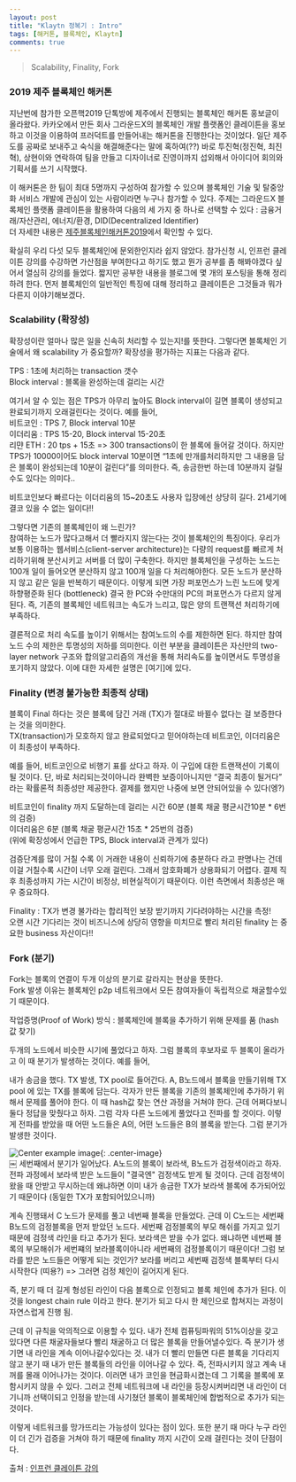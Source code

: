 ```yaml
---
layout: post
title: "Klaytn 정복기 : Intro"
tags: [해커톤, 블록체인, Klaytn]
comments: true
---
```


> Scalability, Finality, Fork  

### 2019 제주 블록체인 해커톤  
지난번에 참가한 오픈핵2019 단톡방에 제주에서 진행되는 블록체인 해커톤 홍보글이 올라왔다. 카카오에서 만든 회사 그라운드X의 블록체인 개발 플랫폼인 클레이튼을 홍보하고 이것을 이용하여 프러덕트를 만들어내는 해커톤을 진행한다는 것이었다. 일단 제주도를 공짜로 보내주고 숙식을 해결해준다는 말에 혹하여(??) 바로 투진혁(정진혁, 최진혁), 상현이와 연락하여 팀을 만들고 디자이너로 진영이까지 섭외해서 아이디어 회의와 기획서를 쓰기 시작했다.  

이 해커톤은 한 팀이 최대 5명까지 구성하여 참가할 수 있으며 블록체인 기술 및 탈중앙화 서비스 개발에 관심이 있는 사람이라면 누구나 참가할 수 있다. 주제는 그라운드X 블록체인 플랫폼 클레이튼을 활용하여 다음의 세 가지 중 하나로 선택할 수 있다 : 금융거래/자산관리, 에너지/환경, DID(Decentralized Identifier)  
더 자세한 내용은 [제주블록체인해커톤2019](http://jjbw.io/)에서 확인할 수 있다.  

확실히 우리 다섯 모두 블록체인에 문외한인지라 쉽지 않았다. 참가신청 시, 인프런 클레이튼 강의를 수강하면 가산점을 부여한다고 하기도 했고 뭔가 공부를 좀 해봐야겠다 싶어서 열심히 강의를 들었다. 짧지만 공부한 내용을 블로그에 몇 개의 포스팅을 통해 정리하려 한다. 먼저 블록체인의 일반적인 특징에 대해 정리하고 클레이튼은 그것들과 뭐가 다른지 이야기해보겠다.  

### Scalability (확장성)  
확장성이란 얼마나 많은 일을 신속히 처리할 수 있는지!를 뜻한다. 그렇다면 블록체인 기술에서 왜 scalability 가 중요할까? 확장성을 평가하는 지표는 다음과 같다.  

TPS : 1초에 처리하는 transaction 갯수  
Block interval : 블록을 완성하는데 걸리는 시간  

여기서 알 수 있는 점은 TPS가 아무리 높아도 Block interval이 길면 블록이 생성되고 완료되기까지 오래걸린다는 것이다. 예를 들어,  
비트코인 : TPS 7, Block interval 10분  
이더리움 : TPS 15-20, Block interval 15-20초  
리먄 ETH : 20 tps + 15초 => 300 transactions이 한 블록에 들어갈 것이다. 하지만 TPS가 10000이어도 block interval 10분이면 “1초에 만개를처리하지만 그 내용을 담은 블록이 완성되는데 10분이 걸린다”를 의미한다. 즉, 송금한번 하는데 10분까지 걸릴 수도 있다는 의미다..  

비트코인보다 빠르다는 이더리움의 15~20초도 사용자 입장에선 상당히 길다. 21세기에 결코 있을 수 없는 일이다!!  

그렇다면 기존의 블록체인이 왜 느린가?  
참여하는 노드가 많다고해서 더 빨라지지 않는다는 것이 블록체인의 특징이다. 우리가 보통 이용하는 웹서비스(client-server architecture)는 다량의 request를 빠르게 처리하기위해 분산시키고 서버를 더 많이 구축한다. 하지만 블록체인을 구성하는 노드는 100개 일이 들어오면 분산하지 않고 100개 일을 다 처리해야한다. 모든 노드가 분산하지 않고 같은 일을 반복하기 때문이다. 이렇게 되면 가장 퍼포먼스가 느린 노드에 맞게 하향평준화 된다 (bottleneck) 결국 한 PC와 수만대의 PC의 퍼포먼스가 다르지 않게 된다. 즉, 기존의 블록체인 네트워크는 속도가 느리고, 많은 양의 트랜잭션 처리하기에 부족하다.  

결론적으로 처리 속도를 높이기 위해서는 참여노드의 수를 제한하면 된다. 하지만 참여노드 수의 제한은 투명성의 저하를 의미한다. 이런 부분을 클레이튼은 자신만의 two-layer network 구조와 합의알고리즘의 개선을 통해 처리속도를 높이면서도 투명성을 포기하지 않았다. 이에 대한 자세한 설명은 [여기]에 있다.  

### Finality (변경 불가능한 최종적 상태)  
블록이 Final 하다는 것은 블록에 담긴 거래 (TX)가 절대로 바뀔수 없다는 걸 보증한다는 것을 의미한다.  
TX(transaction)가 모호하지 않고 완료되었다고 믿어야하는데 비트코인, 이더리움은 이 최종성이 부족하다.  

예를 들어, 비트코인으로 비행기 표를 샀다고 하자. 이 구입에 대한 트랜잭션이 기록이 될 것이다. 단, 바로 처리되는것이아니라 완벽한 보증이아니지만 “결국 최종이 될거다” 라는 확률론적 최종성만 제공한다. 결제를 했지만 나중에 보면 안되어있을 수 있다(엥?)  

비트코인이 finality 까지 도달하는데 걸리는 시간 60분 (블록 채굴 평균시간10분 * 6번의 검증)  
이더리움은 6분 (블록 채굴 평균시간 15초 * 25번의 검증)  
(위에 확장성에서 언급한 TPS, Block interval과 관계가 있다)  

검증단계를 많이 거칠 수록 이 거래한 내용이 신뢰하기에 충분하다 라고 판명나는 건데 이걸 거칠수록 시간이 너무 오래 걸린다. 그래서 암호화폐가 상용화되기 어렵다. 결제 직후 최종성까지 가는 시간이 비정상, 비현실적이기 때문이다. 이런 측면에서 최종성은 매우 중요하다.  

Finality : TX가 변경 불가라는 합리적인 보장 받기까지 기다려야하는 시간을 측정!  
오랜 시간 기다리는 것이 비즈니스에 상당히 영향을 미치므로 빨리 처리된 finality 는 중요한 business 자산이다!!  

### Fork (분기)  
Fork는 블록의 연결이 두개 이상의 분기로 갈라지는 현상을 뜻한다.  
Fork 발생 이유는 블록체인 p2p 네트워크에서 모든 참여자들이 독립적으로 채굴할수있기 때문이다.  

작업증명(Proof of Work) 방식 : 블록체인에 블록을 추가하기 위해 문제를 품 (hash 값 찾기)   

두개의 노드에서 비슷한 시기에 풀었다고 하자. 그럼 블록의 후보자로 두 블록이 올라가고 이 때 분기가 발생하는 것이다. 예를 들어,  

내가 송금을 했다. TX 발생, TX pool로 들어간다. A, B노드에서 블록을 만들기위해 TX pool 에 있는 TX를 블록에 담는다. 각자가 만든 블록을 기존의 블록체인에 추가하기 위해서 문제를 풀어야 한다. 이 때 hash값 찾는 연산 과정을 거쳐야 한다. 근데 어쩌다보니 둘다 정답을 맞췄다고 하자. 그럼 각자 다른 노드에게 풀었다고 전파를 할 것이다. 이렇게 전파를 받았을 때 어떤 노드들은 A의, 어떤 노드들은 B의 블록을 받는다. 그럼 분기가 발생한 것이다.  

![Center example image](https://user-images.githubusercontent.com/35067611/66620990-7903a700-ec1d-11e9-8212-1476ac863f62.png "Center"){: .center-image}  
￼
세번째에서 분기가 일어났다. A노드의 블록이 보라색, B노드가 검정색이라고 하자. 전파 과정에서 보라색 받은 노드들이 "결국엔" 검정색도 받게 될 것이다. 근데 검정색이 왔을 때 안받고 무시하는데 왜냐하면 이미 내가 송금한 TX가 보라색 블록에 추가되어있기 때문이다 (동일한 TX가 포함되어있으니까)  

계속 진행돼서 C 노드가 문제를 풀고 네번째 블록을 만들었다. 근데 이 C노드는 세번째 B노드의 검정블록을 먼저 받았던 노드다. 세번째 검정블록의 부모 해쉬를 가지고 있기 때문에 검정색 라인을 타고 추가가 된다. 보라색은 받을 수가 없다. 왜냐하면 네번째 블록의 부모해쉬가 세번쨰의 보라블록이아니라 세번째의 검정블록이기 때문이다! 그럼 보라를 받은 노드들은 어떻게 되는 것인가? 보라를 버리고 세번째 검정색 블록부터 다시 시작한다 (띠용?) => 그러면 검정 체인이 길어지게 된다.  

즉, 분기 때 더 길게 형성된 라인이 다음 블록으로 인정되고 블록 체인에 추가가 된다. 이것을 longest chain rule 이라고 한다. 분기가 되고 다시 한 체인으로 합쳐지는 과정이 자연스럽게 진행 됨.  

근데 이 규칙을 악의적으로 이용할 수 있다. 내가 전체 컴퓨팅파워의 51%이상을 갖고 있다면 다른 채굴자들보다 빨리 채굴하고 더 많은 블록을 만들어낼수있다. 즉 분기가 생기면 내 라인을 계속 이어나갈수있다는 것. 내가 더 빨리 만들면 다른 블록을 기다리지 않고 분기 때 내가 만든 블록들의 라인을 이어나갈 수 있다. 즉, 전파시키지 않고 계속 내꺼를 몰래 이어나가는 것이다. 이러면 내가 코인을 현금화시켰는데 그 기록을 블록에 포함시키지 않을 수 있다. 그러고 전체 네트워크에 내 라인을 등장시켜버리면 내 라인이 더 기니까 선택이되고 인정을 받는데 사기쳤던 블록이 블록체인에 합법적으로 추가가 되는 것이다.  

이렇게 네트워크를 망가뜨리는 가능성이 있다는 점이 있다. 또한 분기 때 마다 누구 라인이 더 긴가 검증을 거쳐야 하기 때문에 finality 까지 시간이 오래 걸린다는 것이 단점이다.  

출처 : [인프런 클레이튼 강의](https://www.inflearn.com/course/%ED%81%B4%EB%A0%88%EC%9D%B4%ED%8A%BC#)  